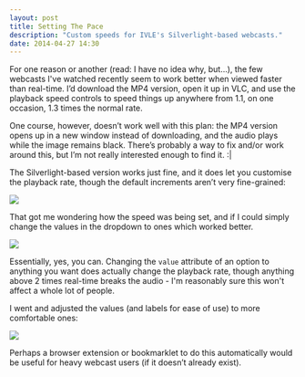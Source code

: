 ```yaml
---
layout: post
title: Setting The Pace
description: "Custom speeds for IVLE's Silverlight-based webcasts."
date: 2014-04-27 14:30
---
```


For one reason or another (read: I have no idea why, but...), the few webcasts I've watched recently seem to work better when viewed faster than real-time. I’d download the MP4 version, open it up in VLC, and use the playback speed controls to speed things up anywhere from 1.1, on one occasion, 1.3 times the normal rate.

One course, however, doesn’t work well with this plan: the MP4 version opens up in a new window instead of downloading, and the audio plays while the image remains black. There’s probably a way to fix and/or work around this, but I’m not really interested enough to find it. :|

The Silverlight-based version works just fine, and it does let you customise the playback rate, though the default increments aren’t very fine-grained:

![](/blog/img/Misc/2014/04/webcast-speed-01.png)

That got me wondering how the speed was being set, and if I could simply change the values in the dropdown to ones which worked better.

![](/blog/img/Misc/2014/04/webcast-speed-02.png)

Essentially, yes, you can. Changing the `value` attribute of an option to anything you want does actually change the playback rate, though anything above 2 times real-time breaks the audio - I'm reasonably sure this won't affect a whole lot of people.

I went and adjusted the values (and labels for ease of use) to more comfortable ones:

![](/blog/img/Misc/2014/04/webcast-speed-03.png)

Perhaps a browser extension or bookmarklet to do this automatically would be useful for heavy webcast users (if it doesn’t already exist).